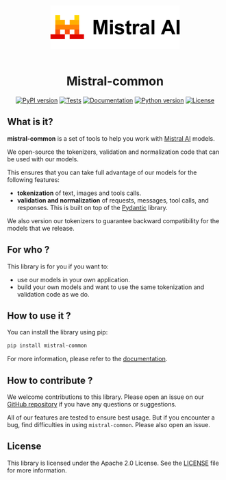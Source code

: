 <div align="center">

<img src="./docs/assets/logo.svg" alt="Mistral AI" height="100"/>

<br/>
<br/>

# Mistral-common

[![PyPI version](https://img.shields.io/pypi/v/mistral-common?label=release&logo=pypi&logoColor=white)](https://pypi.org/project/mistral-common/)
[![Tests](https://img.shields.io/github/actions/workflow/status/mistralai/mistral-common/lint_build_test.yaml?label=tests&branch=main)](https://github.com/mistralai/mistral-common/actions/workflows/lint_build_test.yaml)
[![Documentation](https://img.shields.io/website?url=https%3A%2F%2Fmistral-common.github.io%2F&up_message=online&down_message=offline&label=docs)](https://mistral-common.github.io)
[![Python version](https://img.shields.io/pypi/pyversions/mistral-common?color=blue&logo=python&logoColor=white)](https://www.python.org/downloads/)
[![License](https://img.shields.io/badge/license-Apache--2.0-blue.svg)](./LICENCE)

</div>

## What is it? 

**mistral-common** is a set of tools to help you work with [Mistral AI](https://mistral.ai/) models.

We open-source the tokenizers, validation and normalization code that can be used with our models.

This ensures that you can take full advantage of our models for the following features:

- **tokenization** of text, images and tools calls.
- **validation and normalization** of requests, messages, tool calls, and responses. This is built on top of the [Pydantic](https://docs.pydantic.dev/latest/) library.

We also version our tokenizers to guarantee backward compatibility for the models that we release.

## For who ?

This library is for you if you want to:

- use our models in your own application.
- build your own models and want to use the same tokenization and validation code as we do.

## How to use it ?

You can install the library using pip:
```sh
pip install mistral-common
```

For more information, please refer to the [documentation](https://mistral-common.github.io).

## How to contribute ?

We welcome contributions to this library. Please open an issue on our [GitHub repository](https://github.com/mistralai/mistral-common/issues) if you have any questions or suggestions.

All of our features are tested to ensure best usage. But if you encounter a bug, find difficulties in using `mistral-common`. Please also open an issue.

## License

This library is licensed under the Apache 2.0 License. See the [LICENSE](../LICENSE) file for more information.
